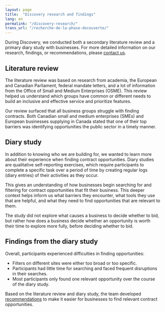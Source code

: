 ```yaml
---
layout: page
title:  "Discovery research and findings"
lang: en
permalink: "/discovery-research/"
trans_url: "/recherche-de-la-phase-decouverte/"
---
```


During Discovery, we conducted both a secondary literature review and a primary diary study with businesses. For more detailed information on our research, findings, or recommendations, please [contact us](https://cds-snc.github.io/pspc-documentation/contact/).

## Literature review 
The literature review was based on research from academia, the European and Canadian Parliament, federal mandate letters, and a lot of information from the Office of Small and Medium Enterprises (OSME). This review helped us understand which groups have common or different needs to build an inclusive and effective service and prioritize features.

Our review surfaced that all business groups struggle with finding contracts. Both Canadian small and medium enterprises (SMEs) and European businesses supplying in Canada stated that one of their top barriers was identifying opportunities the public sector in a timely manner.

## Diary study
In addition to knowing who we are building for, we wanted to learn more about their experience when finding contract opportunities. Diary studies are qualitative self-reporting exercises, which require participants to complete a specific task over a period of time by creating regular logs (diary entries) of their activities as they occur. 

This gives an understanding of how businesses begin searching for and filtering for contract opportunities that fit their business. This deeper context helps inform us what barriers they encounter, what tools they use that are helpful, and what they need to find opportunities that are relevant to them. 

The study did not explore what causes a business to decide whether to bid, but rather how does a business decide whether an opportunity is worth their time to explore more fully, before deciding whether to bid. 

## Findings from the diary study

Overall, participants experienced difficulties in finding opportunities:

* Filters on different sites were either too broad or too specific.
* Participants had little time for searching and faced frequent disruptions in their searches.
* Most participants only found one relevant opportunity over the course of the diary study.

Based on the literature review and diary study, the team developed [recommendations](https://cds-snc.github.io/pspc-documentation/moving-forward/) to make it easier for businesses to find relevant contract opportunities.

